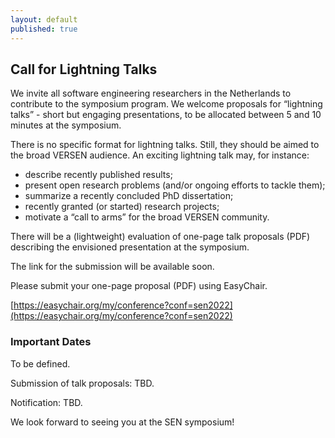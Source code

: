 ```yaml
---
layout: default
published: true
---
```


## Call for Lightning Talks

We invite all software engineering researchers in the Netherlands to
contribute to the symposium program. We welcome proposals for
“lightning talks” - short but engaging presentations, to be allocated
between 5 and 10 minutes at the symposium.

There is no specific format for lightning talks. Still, they should be
aimed to the broad VERSEN audience. An exciting lightning talk may,
for instance:

* describe recently published results;
* present open research problems (and/or ongoing efforts to tackle
them);
* summarize a recently concluded PhD dissertation;
* recently granted (or started) research projects;
* motivate a “call to arms” for the broad VERSEN community.  

There will be a (lightweight) evaluation of one-page talk proposals
(PDF) describing the envisioned presentation at the symposium.

The link for the submission will be available soon.

Please submit your one-page proposal (PDF) using EasyChair.

[https://easychair.org/my/conference?conf=sen2022](https://easychair.org/my/conference?conf=sen2022)

### Important Dates

To be defined.

Submission of talk proposals: TBD.

Notification: TBD.

We look forward to seeing you at the SEN symposium!
